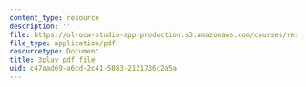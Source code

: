 ```yaml
---
content_type: resource
description: ''
file: https://ol-ocw-studio-app-production.s3.amazonaws.com/courses/res-5-0001-digital-lab-techniques-manual-spring-2007/c47aad69a6cd2c4150832121736c2a5a_AcNtVgOp0bI.pdf
file_type: application/pdf
resourcetype: Document
title: 3play pdf file
uid: c47aad69-a6cd-2c41-5083-2121736c2a5a
---
```

